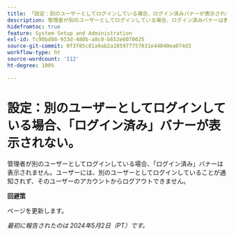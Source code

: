 ```yaml
---
title: 「設定：別のユーザーとしてログインしている場合、ログイン済みバナーが表示されない。」
description: 管理者が別のユーザーとしてログインしている場合、ログイン済みバナーは表示されません。ユーザーには、別のユーザーとしてログインしていることが通知されず、そのユーザーのアカウントからログアウトできません。
hidefromtoc: true
feature: System Setup and Administration
exl-id: fc90bd88-933d-480b-a8c0-b653e6070625
source-git-commit: 0f3f85c81a9ab2a185977757031e44040ea074d3
workflow-type: ht
source-wordcount: '112'
ht-degree: 100%

---
```


# 設定：別のユーザーとしてログインしている場合、「ログイン済み」バナーが表示されない。

管理者が別のユーザーとしてログインしている場合、「ログイン済み」バナーは表示されません。ユーザーには、別のユーザーとしてログインしていることが通知されず、そのユーザーのアカウントからログアウトできません。

**回避策**

ページを更新します。

_最初に報告されたのは 2024年5月2日（PT）です。_
